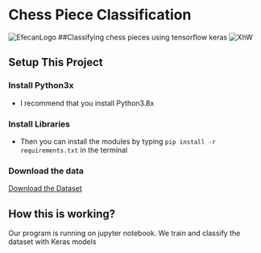 # Chess Piece Classification
![EfecanLogo](https://avatars.githubusercontent.com/u/66366306?s=100&u=dc5e6f5b4a05d07958d9a867b803760aa2b1613e&v=4)
##Classifying chess pieces using tensorflow keras
![XhW](https://i.imgur.com/qHAcfhX.gif)
## Setup This Project
### Install Python3x
- I recommend that you install Python3.8x
### Install Libraries
- Then you can install the modules by typing ```pip install -r requirements.txt``` in the terminal 
### Download the data
[Download the Dataset](https://www.kaggle.com/datasets/niteshfre/chessman-image-dataset)
## How this is working?
Our program is running on jupyter notebook. We train and classify the dataset with Keras models
